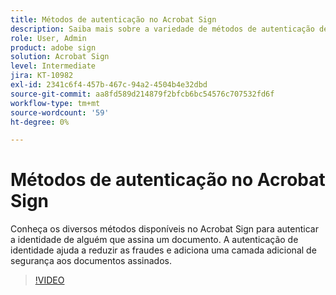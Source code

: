```yaml
---
title: Métodos de autenticação no Acrobat Sign
description: Saiba mais sobre a variedade de métodos de autenticação de identidade disponíveis no Acrobat Sign
role: User, Admin
product: adobe sign
solution: Acrobat Sign
level: Intermediate
jira: KT-10982
exl-id: 2341c6f4-457b-467c-94a2-4504b4e32dbd
source-git-commit: aa8fd589d214879f2bfcb6bc54576c707532fd6f
workflow-type: tm+mt
source-wordcount: '59'
ht-degree: 0%

---
```


# Métodos de autenticação no Acrobat Sign

Conheça os diversos métodos disponíveis no Acrobat Sign para autenticar a identidade de alguém que assina um documento. A autenticação de identidade ajuda a reduzir as fraudes e adiciona uma camada adicional de segurança aos documentos assinados.

>[!VIDEO](https://video.tv.adobe.com/v/3419287?quality=12&learn=on&hidetitle=true)
